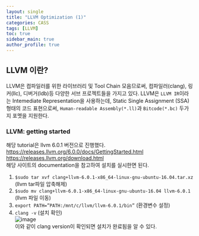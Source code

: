 ```yaml
---
layout: single  
title: "LLVM Optimization (1)"  
categories: CASS 
tags: [LLVM]  
toc: true  
sidebar_main: true
author_profile: true
---  
```

  
## LLVM 이란?  
LLVM은 컴파일러를 위한 라이브러리 및 Tool Chain 모음므로써, 컴파일러(clang), 링커(llc), 디버거(ldb)등 다양한 서브 프로젝트들을 가지고 있다. LLVM은 `LLVM IR`이라는 Intemediate Representation을 사용하는데, Static Single Assignment (SSA) 형태의 코드 표현으로써, `Human-readable Assembly(*.ll)`과 `Bitcode(*.bc)` 두가지 포멧을 지원한다.  
  
### LLVM: getting started  
해당 tutorial은 llvm 6.0.1 버전으로 진행했다.  
<https://releases.llvm.org/6.0.0/docs/GettingStarted.html>  
<https://releases.llvm.org/download.html>  
해당 사이트의 documentation을 참고하여 설치를 실시한면 된다.  
1. ```$sudo tar xvf clang+llvm-6.0.1-x86_64-linux-gnu-ubuntu-16.04.tar.xz``` (llvm tar파일 압축해제)  
2. ```$sudo mv clang+llvm-6.0.1-x86_64-linux-gnu-ubuntu-16.04 llvm-6.0.1``` (llvm 파일 이동)  
3. ```export PATH=”PATH:/mnt/c/llvm/llvm-6.0.1/bin”``` (환경변수 설정)  
4. ```clang -v``` (설치 확인)  
![image](https://user-images.githubusercontent.com/68364886/154947350-4711873b-458f-4575-8bbf-e91b0f272d41.png)  
이와 같이 clang version이 확인되면 설치가 완료됨을 알 수 있다.  
